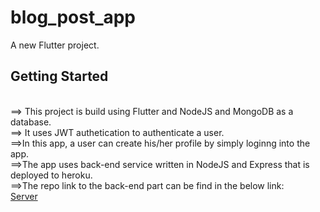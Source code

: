 # blog_post_app

A new Flutter project.

## Getting Started
<br> ==> This project is build using Flutter and NodeJS and MongoDB as a database. 
<br> ==> It uses JWT authetication to authenticate a user.
<br> ==>In this app, a user can create his/her profile by simply loginng into the app.
<br> ==>The app uses back-end service written in NodeJS and Express that is deployed to heroku.
<br> ==>The repo link to the back-end part can be find in the below link:
<br> <a href="https://github.com/rishirajreddy/blogApp-node-mongo">Server</a>
